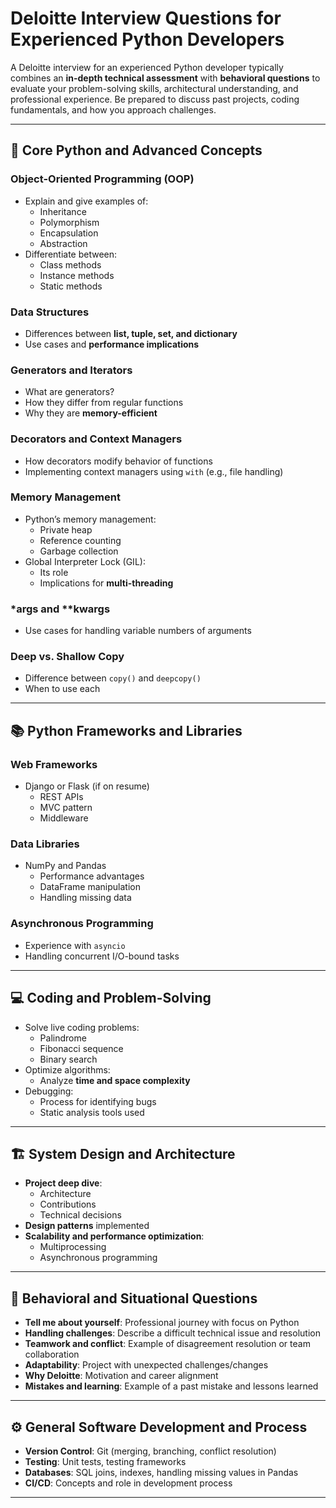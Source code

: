 # Deloitte Interview Questions for Experienced Python Developers

A Deloitte interview for an experienced Python developer typically combines an **in-depth technical assessment** with **behavioral questions** to evaluate your problem-solving skills, architectural understanding, and professional experience. Be prepared to discuss past projects, coding fundamentals, and how you approach challenges.

---

## 🐍 Core Python and Advanced Concepts

### Object-Oriented Programming (OOP)

- Explain and give examples of:
  - Inheritance 
  - Polymorphism
  - Encapsulation
  - Abstraction 
- Differentiate between:
  - Class methods
  - Instance methods
  - Static methods

### Data Structures

- Differences between **list, tuple, set, and dictionary**
- Use cases and **performance implications**

### Generators and Iterators

- What are generators?
- How they differ from regular functions
- Why they are **memory-efficient**

### Decorators and Context Managers

- How decorators modify behavior of functions
- Implementing context managers using `with` (e.g., file handling)

### Memory Management

- Python’s memory management:
  - Private heap
  - Reference counting
  - Garbage collection
- Global Interpreter Lock (GIL):
  - Its role
  - Implications for **multi-threading**

### \*args and \*\*kwargs

- Use cases for handling variable numbers of arguments

### Deep vs. Shallow Copy

- Difference between `copy()` and `deepcopy()`
- When to use each

---

## 📚 Python Frameworks and Libraries

### Web Frameworks

- Django or Flask (if on resume)
  - REST APIs
  - MVC pattern
  - Middleware

### Data Libraries

- NumPy and Pandas
  - Performance advantages
  - DataFrame manipulation
  - Handling missing data

### Asynchronous Programming

- Experience with `asyncio`
- Handling concurrent I/O-bound tasks

---

## 💻 Coding and Problem-Solving

- Solve live coding problems:
  - Palindrome
  - Fibonacci sequence
  - Binary search
- Optimize algorithms:
  - Analyze **time and space complexity**
- Debugging:
  - Process for identifying bugs
  - Static analysis tools used

---

## 🏗️ System Design and Architecture

- **Project deep dive**:
  - Architecture
  - Contributions
  - Technical decisions
- **Design patterns** implemented
- **Scalability and performance optimization**:
  - Multiprocessing
  - Asynchronous programming

---

## 🤝 Behavioral and Situational Questions

- **Tell me about yourself**: Professional journey with focus on Python
- **Handling challenges**: Describe a difficult technical issue and resolution
- **Teamwork and conflict**: Example of disagreement resolution or team collaboration
- **Adaptability**: Project with unexpected challenges/changes
- **Why Deloitte**: Motivation and career alignment
- **Mistakes and learning**: Example of a past mistake and lessons learned

---

## ⚙️ General Software Development and Process

- **Version Control**: Git (merging, branching, conflict resolution)
- **Testing**: Unit tests, testing frameworks
- **Databases**: SQL joins, indexes, handling missing values in Pandas
- **CI/CD**: Concepts and role in development process

---
